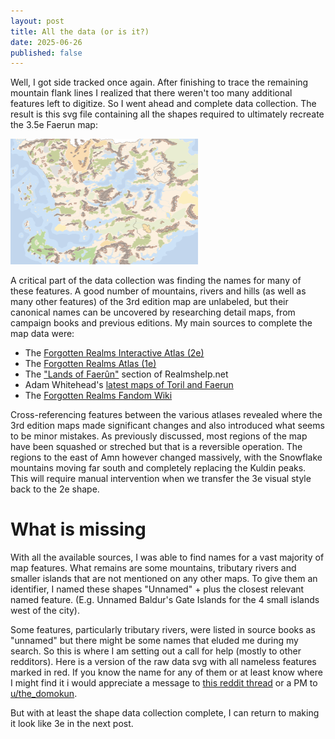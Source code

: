 ```yaml
---
layout: post
title: All the data (or is it?)
date: 2025-06-26
published: false
---
```


Well, I got side tracked once again. After finishing to trace the remaining mountain flank lines I realized that there weren't too many additional features left to digitize. So I went ahead and complete data collection. The result is this svg file containing all the shapes required to ultimately recreate the 3.5e Faerun map:

<a href="https://raw.githubusercontent.com/jonovotny/vectorized-realms/gh-pages/svg/25-06-26-data/faerun-v11-83dpi.svg"><img src="https://raw.githubusercontent.com/jonovotny/vectorized-realms/gh-pages/svg/25-06-26-data/faerun-v11-5dpi.png" width=300px/></a>

A critical part of the data collection was finding the names for many of these features. A good number of mountains, rivers and hills (as well as many other features) of the 3rd edition map are unlabeled, but their canonical names can be uncovered by researching detail maps, from campaign books and previous editions. My main sources to complete the map data were:

<!--more-->

* The [Forgotten Realms Interactive Atlas (2e)](https://archive.org/details/FRInteractiveAtlas)
* The [Forgotten Realms Atlas (1e)](https://archive.org/details/advanceddungeonsdragonsadd1stedforgottenrealmsatlasbykarenwynnfonstad)
* The ["Lands of Faerûn"](https://www.realmshelps.net/faerun/index.shtml) section of Realmshelp.net
* Adam Whitehead's [latest maps of Toril and Faerun](https://atlasoficeandfireblog.wordpress.com/2023/12/30/a-new-world-map-of-toril-2023/)
* The [Forgotten Realms Fandom Wiki](https://forgottenrealms.fandom.com/wiki/Main_Page)

Cross-referencing features between the various atlases revealed where the 3rd edition maps made significant changes and also introduced what seems to be minor mistakes. As previously discussed, most regions of the map have been squashed or streched but that is a reversible operation. The regions to the east of Amn however changed massively, with the Snowflake mountains moving far south and completely replacing the Kuldin peaks. This will require manual intervention when we transfer the 3e visual style back to the 2e shape.

# What is missing

With all the available sources, I was able to find names for a vast majority of map features. What remains are some mountains, tributary rivers and smaller islands that are not mentioned on any other maps. To give them an identifier, I named these shapes "Unnamed" + plus the closest relevant named feature. (E.g. Unnamed Baldur's Gate Islands for the 4 small islands west of the city).

Some features, particularly tributary rivers, were listed in source books as "unnamed" but there might be some names that eluded me during my search. So this is where I am setting out a call for help (mostly to other redditors). Here is a version of the raw data svg with all nameless features marked in red. If you know the name for any of them or at least know where I might find it i would appreciate a message to [this reddit thread]() or a PM to [u/the_domokun](https://www.reddit.com/message/compose/?to=the_domokun).

But with at least the shape data collection complete, I can return to making it look like 3e in the next post.